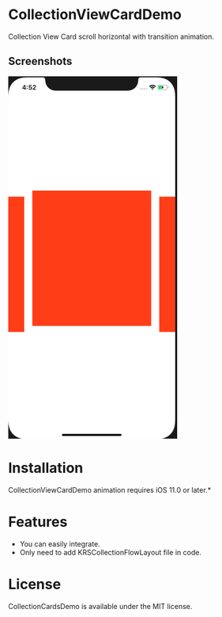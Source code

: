 # CollectionViewCardDemo
Collection View Card scroll  horizontal with transition animation.

## Screenshots
![Screenshot](https://github.com/Karamjitsingh1989/CollectionViewCardDemo/blob/master/Screenshot.png)

# Installation
CollectionViewCardDemo animation requires iOS 11.0 or later.*

# Features
* You can easily integrate.
* Only need to add KRSCollectionFlowLayout file in code.

# License
CollectionCardsDemo is available under the MIT license.
